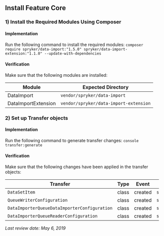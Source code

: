 ## Install Feature Core
### 1)  Install the Required Modules Using Composer
#### Implementation
Run the following command to install the required modules:
`composer require spryker/data-import:"1.5.0" spryker/data-import-extension:"1.1.0" --update-with-dependencies`

#### Verification
Make sure that the following modules are installed:

| Module |Expected Directory  |
| --- | --- |
|DataImport  | `vendor/spryker/data-import` |
|  DataImportExtension| `vendor/spryker/data-import-extension` |

### 2) Set up Transfer objects
#### Implementation
Run the following command to generate transfer changes:
`console transfer:generate`

#### Verification
Make sure that the following changes have been applied in the transfer objects:

| Transfer | Type | Event | Path |
| --- | --- | --- | --- |
| `DataSetItem` | class | created | `src/Generated/Shared/Transfer/DataSetItemTransfer.php` |
| `QueueWriterConfiguration` | class | created | `src/Generated/Shared/Transfer/QueueWriterConfigurationTransfer.php` |
| `DataImporterQueueDataImporterConfiguration` | class | created | `src/Generated/Shared/Transfer/DataImporterQueueDataImporterConfigurationTransfer.php` |
| `DataImporterQueueReaderConfiguration` | class | created | `src/Generated/Shared/Transfer/DataImporterQueueReaderConfigurationTransfer.php` |

_Last review date: May 6, 2019_ <!-- by Pavlo Asaulenko and Dmitry Beirak -->